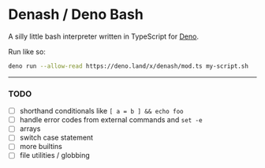 # Denash / Deno Bash

A silly little bash interpreter written in TypeScript for
[Deno](https://deno.land/).

Run like so:

```bash
deno run --allow-read https://deno.land/x/denash/mod.ts my-script.sh
```


----

### TODO

- [ ] shorthand conditionals like `[ a = b ] && echo foo`
- [ ] handle error codes from external commands and `set -e`
- [ ] arrays
- [ ] switch case statement
- [ ] more builtins
- [ ] file utilities / globbing
